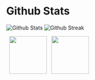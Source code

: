 # Github Stats

<img src="https://github-readme-stats.vercel.app/api?username=hungchannels123&include_all_commits=true&count_private=true&show_icons=true&custom_title=hungchannels123&line_height=20&title_color=7A7ADB&icon_color=2234AE&text_color=D3D3D3&bg_color=0,000000,130F40" alt = "Github Stats" >
<img src="http://github-readme-streak-stats.herokuapp.com/?user=hungchannels123&theme=neon-palenight" alt = "Github Streak" >

      
&nbsp; <a href="http://github.com/DoNhutTann" target="_blank" rel="noopener noreferrer"><img src="https://img.icons8.com/plasticine/100/000000/github.png" width="100" /></a>
&nbsp; <a href="[https://www.facebook.com/HungChannels.TV](https://www.facebook.com/donhuttan.dv/)" target="_blank" rel="noopener noreferrer"><img src="https://img.icons8.com/plasticine/100/000000/facebook.png"  width="100" /></a></a>
</p>
